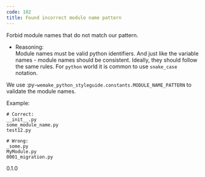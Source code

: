 ```yaml
---
code: 102
title: Found incorrect module name pattern
---
```


Forbid module names that do not match our pattern.

  - Reasoning:  
    Module names must be valid python identifiers. And just like the
    variable names - module names should be consistent. Ideally, they
    should follow the same rules. For `python` world it is common to use
    `snake_case` notation.

We use :py`~wemake_python_styleguide.constants.MODULE_NAME_PATTERN` to
validate the module names.

Example:

    # Correct:
    __init__.py
    some_module_name.py
    test12.py
    
    # Wrong:
    _some.py
    MyModule.py
    0001_migration.py

<div class="versionadded">

0.1.0

</div>